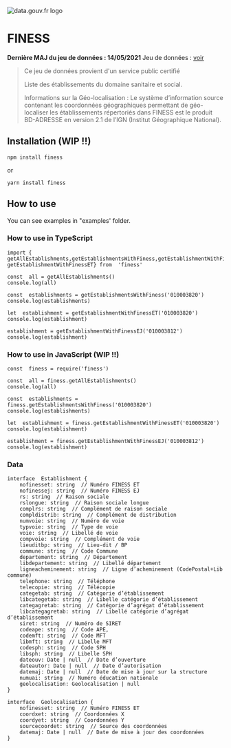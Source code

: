 ![data.gouv.fr logo](https://static.data.gouv.fr/_themes/gouvfr/img/logo-header.svg)

# FINESS

**Dernière MAJ du jeu de données : 14/05/2021**
Jeu de données : [voir](https://www.data.gouv.fr/fr/datasets/finess-extraction-du-fichier-des-etablissements/#_)

> Ce jeu de données provient d'un service public certifié
> 
> Liste des établissements du domaine sanitaire et social.
> 
> Informations sur la Géo-localisation : Le système d’information source
> contenant les coordonnées géographiques permettant de géo-localiser
> les établissements   répertoriés dans FINESS est le produit BD-ADRESSE
> en version 2.1 de l’IGN (Institut Géographique National).

##  Installation (WIP !!)

    npm install finess

or

    yarn install finess

##  How to use

You can see examples in "examples' folder.

###  How to use in TypeScript

    import { getAllEstablishments,getEstablishmentsWithFiness,getEstablishmentWithFinessEJ,
    getEstablishmentWithFinessET} from  'finess'
    
	const  all = getAllEstablishments()
	console.log(all)

    const  establishments = getEstablishmentsWithFiness('010003820')
    console.log(establishments)
    
    let  establishment = getEstablishmentWithFinessET('010003820')
    console.log(establishment)
    
    establishment = getEstablishmentWithFinessEJ('010003812')
    console.log(establishment)


###  How to use in JavaScript (WIP !!)

    const  finess = require('finess')
    
    const  all = finess.getAllEstablishments()
	console.log(all)
    
    const  establishments = finess.getEstablishmentsWithFiness('010003820')
    console.log(establishments)
    
    let  establishment = finess.getEstablishmentWithFinessET('010003820')
    console.log(establishment)
    
    establishment = finess.getEstablishmentWithFinessEJ('010003812')
    console.log(establishment)

### Data


    interface  Establishment {
	    nofinesset: string  // Numéro FINESS ET
	    nofinessej: string  // Numéro FINESS EJ
	    rs: string  // Raison sociale
	    rslongue: string  // Raison sociale longue
	    complrs: string  // Complément de raison sociale
	    compldistrib: string  // Complément de distribution
	    numvoie: string  // Numéro de voie
	    typvoie: string  // Type de voie
	    voie: string  // Libellé de voie
	    compvoie: string  // Complément de voie
	    lieuditbp: string  // Lieu-dit / BP
	    commune: string  // Code Commune
	    departement: string  // Département
	    libdepartement: string  // Libellé département
	    ligneacheminement: string  // Ligne d’acheminement (CodePostal+Lib commune)
	    telephone: string  // Téléphone
	    telecopie: string  // Télécopie
	    categetab: string  // Catégorie d’établissement
	    libcategetab: string  // Libelle catégorie d’établissement
	    categagretab: string  // Catégorie d’agrégat d’établissement
	    libcategagretab: string  // Libellé catégorie d’agrégat d’établissement
	    siret: string  // Numéro de SIRET
	    codeape: string  // Code APE,
	    codemft: string  // Code MFT
	    libmft: string  // Libelle MFT
	    codesph: string  // Code SPH
	    libsph: string  // Libelle SPH
	    dateouv: Date | null  // Date d’ouverture
		dateautor: Date | null  // Date d’autorisation
	    datemaj: Date | null  // Date de mise à jour sur la structure
	    numuai: string  // Numéro éducation nationale
	    geolocalisation: Geolocalisation | null
    }
    
    interface  Geolocalisation {
	    nofinesset: string  // Numéro FINESS ET
	    coordxet: string  // Coordonnées X
	    coordyet: string  // Coordonnées Y
	    sourcecoordet: string  // Source des coordonnées
	    datemaj: Date | null  // Date de mise à jour des coordonnées
    }
